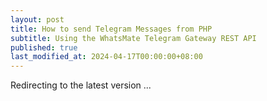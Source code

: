 ```yaml
---
layout: post
title: How to send Telegram Messages from PHP
subtitle: Using the WhatsMate Telegram Gateway REST API
published: true
last_modified_at: 2024-04-17T00:00:00+08:00
---
```



<script>
    function pageRedirect() {
        window.location.replace("/2022-06-16-send-telegram-message-php/");
    }      
    setTimeout("pageRedirect()", 1000);
</script>

Redirecting to the latest version ...
